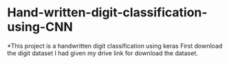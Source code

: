 # Hand-written-digit-classification-using-CNN
*This project is a handwritten digit classification using keras
First download the digit dataset I had given my drive link for download the dataset.


